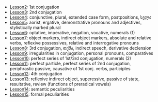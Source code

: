- [Lesson2](georgian1.md): 1st conjugation
- [Lesson3](georgian2.md): 2nd conjugation
- [Lesson4](georgian3.md): conjunctive, plural, extended case form, postpositions, სვლა
- [Lesson5](georgian4.md): aorist, ergative, demonstrative pronouns and adjectives, stylistically marked plural
- [Lesson6](georgian5.md): optative, imperative, negation, vocative, numerals (1)
- [Lesson7](georgian6.md): object markers, indirect object markers, absolute and relative verbs, reflexive possessives, relative and interrogative pronouns
- [Lesson8](georgian7.md): 3rd conjugation, თქმა, indirect speech, derivative declension
- [Lesson9](georgian8.md): irregularities in conjugation, personal pronouns, comparatives
- [Lesson10](georgian9.md): perfect series of 1st/3rd conjugation, numerals (2)
- [Lesson11](georgian10.md): perfect particle, perfect series of 2nd conjugation, periphrastic passive, causative of 1st conj. verbs, participles
- [Lesson12](georgian11.md): 4th conjugation
- [Lesson13](georgian12.md): reflexive indirect object, superessive, passive of state, resultative, review (functions of preradical vowels)
- [Lesson14](georgian13.md): semantic peculiarities
- [Lesson15](georgian14.md): formal peculiarities
